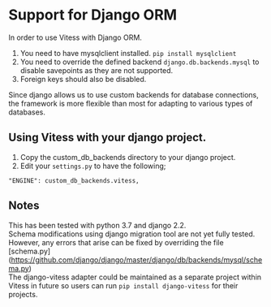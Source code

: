 # Support for Django ORM

In order to use Vitess with Django ORM. 
1. You need to have mysqlclient installed. `pip install mysqlclient`  
2. You need to override the defined backend `django.db.backends.mysql` to disable savepoints as they are not supported.  
3. Foreign keys should also be disabled.  

Since django allows us to use custom backends for database connections, the framework is more flexible than most for adapting to 
various types of databases.

## Using Vitess with your django project.

1. Copy the custom_db_backends directory to your django project.  
2. Edit your `settings.py` to have the following;
```
"ENGINE": custom_db_backends.vitess,
```


## Notes
This has been tested with python 3.7 and django 2.2.   
Schema modifications using django migration tool are not yet fully tested. However, any errors that arise can be fixed by 
overriding the file [schema.py] (https://github.com/django/django/master/django/db/backends/mysql/schema.py)   
The django-vitess adapter could be maintained as a separate project within Vitess in future so users can run 
`pip install django-vitess` for their projects.
